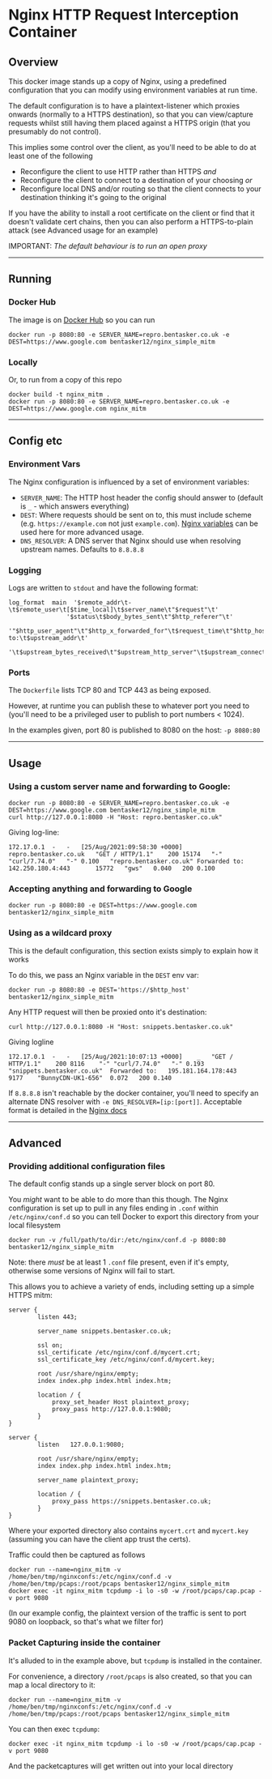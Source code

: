 # Nginx HTTP Request Interception Container

## Overview

This docker image stands up a copy of Nginx, using a predefined configuration that you can modify using environment variables at run time.

The default configuration is to have a plaintext-listener which proxies onwards (normally to a HTTPS destination), so that you can view/capture requests whilst still having them placed against a HTTPS origin (that you presumably do not control).

This implies some control over the client, as you'll need to be able to do at least one of the following

* Reconfigure the client to use HTTP rather than HTTPS *and*
* Reconfigure the client to connect to a destination of your choosing *or*
* Reconfigure local DNS and/or routing so that the client connects to your destination thinking it's going to the original

If you have the ability to install a root certificate on the client or find that it doesn't validate cert chains, then you can also perform a HTTPS-to-plain attack (see Advanced usage for an example)

IMPORTANT: *The default behaviour is to run an open proxy*


----

## Running

### Docker Hub

The image is on [Docker Hub](https://hub.docker.com/repository/docker/bentasker12/nginx_simple_mitm) so you can run

    docker run -p 8080:80 -e SERVER_NAME=repro.bentasker.co.uk -e DEST=https://www.google.com bentasker12/nginx_simple_mitm


### Locally

Or, to run from a copy of this repo

    docker build -t nginx_mitm .
    docker run -p 8080:80 -e SERVER_NAME=repro.bentasker.co.uk -e DEST=https://www.google.com nginx_mitm

----

## Config etc

### Environment Vars

The Nginx configuration is influenced by a set of environment variables:

* `SERVER_NAME`: The HTTP host header the config should answer to (default is `_` - which answers everything)
* `DEST`: Where requests should be sent on to, this must include scheme (e.g. `https://example.com` not just `example.com`). [Nginx variables](http://nginx.org/en/docs/varindex.html) can be used here for more advanced usage.
* `DNS_RESOLVER`: A DNS server that Nginx should use when resolving upstream names. Defaults to `8.8.8.8`


### Logging

Logs are written to `stdout` and have the following format:

    log_format  main  '$remote_addr\t-\t$remote_user\t[$time_local]\t$server_name\t"$request"\t'
                    '$status\t$body_bytes_sent\t"$http_referer"\t'
                    '"$http_user_agent"\t"$http_x_forwarded_for"\t$request_time\t"$http_host"\tForwarded to:\t$upstream_addr\t'
                    '\t$upstream_bytes_received\t"$upstream_http_server"\t$upstream_connect_time\t$upstream_status\t$upstream_response_time\t';



### Ports

The `Dockerfile` lists TCP 80 and TCP 443 as being exposed.

However, at runtime you can publish these to whatever port you need to (you'll need to be a privileged user to publish to port numbers < 1024).

In the examples given, port 80 is published to 8080 on the host: `-p 8080:80`


----

## Usage

### Using a custom server name and forwarding to Google:

    docker run -p 8080:80 -e SERVER_NAME=repro.bentasker.co.uk -e DEST=https://www.google.com bentasker12/nginx_simple_mitm
    curl http://127.0.0.1:8080 -H "Host: repro.bentasker.co.uk"

Giving log-line:

    172.17.0.1	-	-	[25/Aug/2021:09:58:30 +0000]	repro.bentasker.co.uk	"GET / HTTP/1.1"	200	15174	"-"	"curl/7.74.0"	"-"	0.100	"repro.bentasker.co.uk"	Forwarded to:	142.250.180.4:443		15772	"gws"	0.040	200	0.100


### Accepting anything and forwarding to Google

    docker run -p 8080:80 -e DEST=https://www.google.com bentasker12/nginx_simple_mitm


### Using as a wildcard proxy

This is the default configuration, this section exists simply to explain how it works

To do this, we pass an Nginx variable in the `DEST` env var:

    docker run -p 8080:80 -e DEST='https://$http_host' bentasker12/nginx_simple_mitm

Any HTTP request will then be proxied onto it's destination:

    curl http://127.0.0.1:8080 -H "Host: snippets.bentasker.co.uk"

Giving logline

    172.17.0.1	-	-	[25/Aug/2021:10:07:13 +0000]	_	"GET / HTTP/1.1"	200	8116	"-"	"curl/7.74.0"	"-"	0.193	"snippets.bentasker.co.uk"	Forwarded to:	195.181.164.178:443		9177	"BunnyCDN-UK1-656"	0.072	200	0.140

If `8.8.8.8` isn't reachable by the docker container, you'll need to specify an alternate DNS resolver with `-e DNS_RESOLVER=[ip:[port]]`. Acceptable format is detailed in the [Nginx docs](http://nginx.org/en/docs/http/ngx_http_core_module.html#resolver)


-----

## Advanced

### Providing additional configuration files

The default config stands up a single server block on port 80.

You _might_ want to be able to do more than this though. The Nginx configuration is set up to pull in any files ending in `.conf` within `/etc/nginx/conf.d` so you can tell Docker to export this directory from your local filesystem

    docker run -v /full/path/to/dir:/etc/nginx/conf.d -p 8080:80 bentasker12/nginx_simple_mitm

Note: there *must* be at least 1 `.conf` file present, even if it's empty, otherwise some versions of Nginx will fail to start.

This allows you to achieve a variety of ends, including setting up a simple HTTPS mitm:

    server {
            listen 443;

            server_name snippets.bentasker.co.uk;

            ssl on;
            ssl_certificate /etc/nginx/conf.d/mycert.crt;
            ssl_certificate_key /etc/nginx/conf.d/mycert.key;

            root /usr/share/nginx/empty;
            index index.php index.html index.htm;

            location / {
                proxy_set_header Host plaintext_proxy;
                proxy_pass http://127.0.0.1:9080;
            }
    }

    server {
            listen   127.0.0.1:9080;

            root /usr/share/nginx/empty;
            index index.php index.html index.htm;

            server_name plaintext_proxy;

            location / {
                proxy_pass https://snippets.bentasker.co.uk;
            }
    }

Where your exported directory also contains `mycert.crt` and `mycert.key` (assuming you can have the client app trust the certs).

Traffic could then be captured as follows

    docker run --name=nginx_mitm -v /home/ben/tmp/nginxconfs:/etc/nginx/conf.d -v /home/ben/tmp/pcaps:/root/pcaps bentasker12/nginx_simple_mitm
    docker exec -it nginx_mitm tcpdump -i lo -s0 -w /root/pcaps/cap.pcap -v port 9080

(In our example config, the plaintext version of the traffic is sent to port 9080 on loopback, so that's what we filter for)


### Packet Capturing inside the container

It's alluded to in the example above, but `tcpdump` is installed in the container.

For convenience, a directory `/root/pcaps` is also created, so that you can map a local directory to it:

    docker run --name=nginx_mitm -v /home/ben/tmp/nginxconfs:/etc/nginx/conf.d -v /home/ben/tmp/pcaps:/root/pcaps bentasker12/nginx_simple_mitm

You can then exec `tcpdump`:

    docker exec -it nginx_mitm tcpdump -i lo -s0 -w /root/pcaps/cap.pcap -v port 9080

And the packetcaptures will get written out into your local directory
